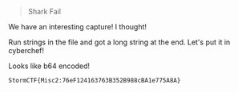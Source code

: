 > Shark Fail

We have an interesting capture! I thought!

Run strings in the file and got a long string at the end. Let's put it in cyberchef!

Looks like b64 encoded!

```
StormCTF{Misc2:76eF124163763B352B988cBA1e775A8A}
```